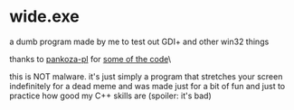 # wide.exe
a dumb program made by me to test out GDI+ and other win32 things

thanks to [pankoza-pl](https://github.com/pankoza-pl) for [some of the code](https://github.com/pankoza-pl/gdithings/blob/main/wide.cpp)\

this is NOT malware. it's just simply a program that stretches your screen indefinitely for a dead meme and was made just for a bit of fun and just to practice how good my C++ skills are (spoiler: it's bad)
